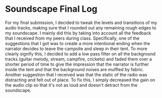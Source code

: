 # Soundscape Final Log

For my final submission, I decided to tweak the levels and transitions of my audio tracks, making sure that I rounded out any remaining rough edges to my soundscape. I mainly did this by taking into account all the feedback that I received from my peers during class. Specifically, one of the suggestions that I got was to create a more intentional ending when the narrator decides to leave the campsite and sleep in their tent. To more clearly signify this, I decided to add a low pass filter on all the background tracks (guitar melody, stream, campfire, crickets) and faded them over a shorter period of time  to give the impression that the narrator is further inside the tent and that the background noises are muffled by fabric. Another suggestion that I received was that the static of the radio was distracting and felt out of place. To fix this, I simply decreased the gain on the audio clip so that it's not as loud and doesn't detract from the soundscape.
